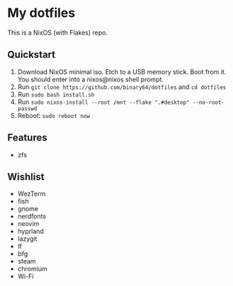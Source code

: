 # My dotfiles

This is a NixOS (with Flakes) repo.

## Quickstart

1. Download NixOS minimal iso. Etch to a USB memory stick. Boot from it. You should enter into a nixos@nixos shell prompt.
2. Run `git clone https://github.com/binary64/dotfiles` and `cd dotfiles`
3. Run `sudo bash install.sh`
4. Run `sudo nixos-install --root /mnt --flake ".#desktop" --no-root-passwd`
5. Reboot: `sudo reboot now`

## Features

- zfs

## Wishlist

- WezTerm
- fish
- gnome
- nerdfonts
- neovim
- hyprland
- lazygit
- lf
- bfg
- steam
- chromium
- Wi-Fi
